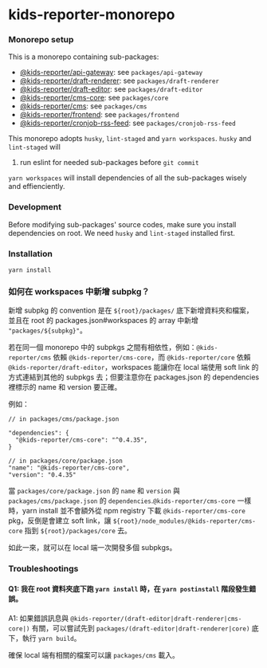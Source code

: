# kids-reporter-monorepo

### Monorepo setup
This is a monorepo containing sub-packages:
- [@kids-reporter/api-gateway](./packages/api-gateway): see `packages/api-gateway`
- [@kids-reporter/draft-renderer](./packages/draft-renderer): see `packages/draft-renderer`
- [@kids-reporter/draft-editor](./packages/draft-editor): see `packages/draft-editor`
- [@kids-reporter/cms-core](./packages/core): see `packages/core`
- [@kids-reporter/cms](./packages/cms): see `packages/cms`
- [@kids-reporter/frontend](./packages/frontend): see `packages/frontend`
- [@kids-reporter/cronjob-rss-feed](./packages/cronjob-rss-feed): see `packages/cronjob-rss-feed`

This monorepo adopts `husky`, `lint-staged` and `yarn workspaces`. 
`husky` and `lint-staged` will 
1. run eslint for needed sub-packages before `git commit`

`yarn workspaces` will install dependencies of all the sub-packages wisely and effienciently.

### Development
Before modifying sub-packages' source codes, make sure you install dependencies on root. 
We need `husky` and `lint-staged` installed first.

### Installation
`yarn install`

### 如何在 workspaces 中新增 subpkg？
新增 subpkg 的 convention 是在 `${root}/packages/` 底下新增資料夾和檔案，
並且在 root 的 packages.json#workspaces 的 array 中新增 `"packages/${subpkg}"`。

若在同一個 monorepo 中的 subpkgs 之間有相依性，例如：`@kids-reporter/cms` 依賴 `@kids-reporter/cms-core`，而 `@kids-reporter/core` 依賴 `@kids-reporter/draft-editor`，workspaces 能讓你在 local 端使用 soft link 的方式連結到其他的 subpkgs 去；但要注意你在 packages.json 的 dependencies 裡標示的 name 和 version 要正確。

例如：
```
// in packages/cms/package.json

"dependencies": {
  "@kids-reporter/cms-core": "^0.4.35",
}

// in packages/core/package.json
"name": "@kids-reporter/cms-core",
"version": "0.4.35"

```

當 `packages/core/package.json` 的 `name` 和 `version` 與 `packages/cms/package.json` 的 `dependencies`.`@kids-reporter/cms-core` 一樣時，yarn install 並不會額外從 npm registry 下載 `@kids-reporter/cms-core` pkg，反倒是會建立 soft link，讓 `${root}/node_modules/@kids-reporter/cms-core` 指到 `${root}/packages/core` 去。

如此一來，就可以在 local 端一次開發多個 subpkgs。


### Troubleshootings
#### Q1: 我在 root 資料夾底下跑 `yarn install` 時，在 `yarn postinstall` 階段發生錯誤。

A1: 如果錯誤訊息與 `@kids-reporter/(draft-editor|draft-renderer|cms-core|)` 有關，可以嘗試先到 `packages/(draft-editor|draft-renderer|core)` 底下，執行 `yarn build`。

確保 local 端有相關的檔案可以讓 `packages/cms` 載入。
